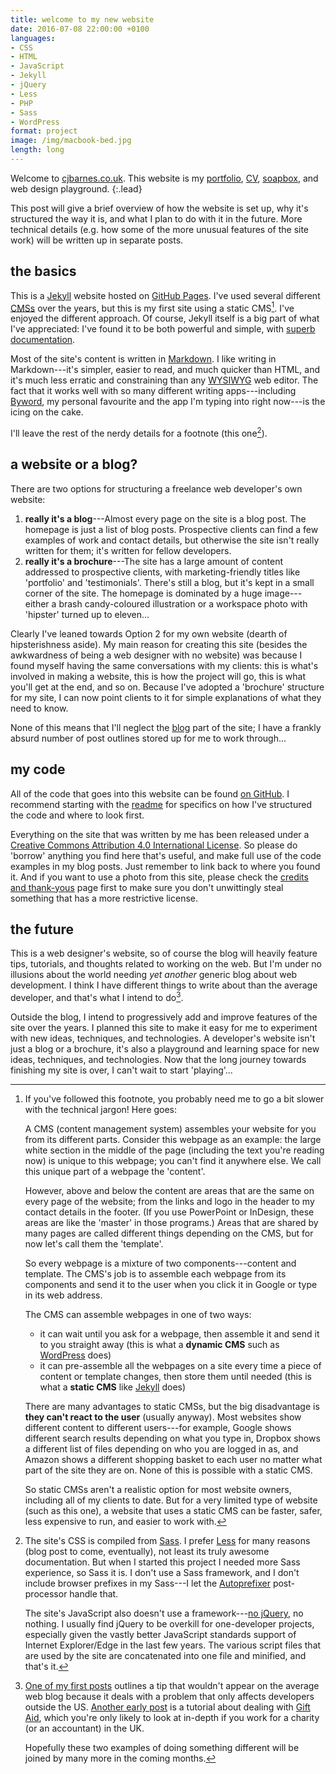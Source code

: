 ```yaml
---
title: welcome to my new website
date: 2016-07-08 22:00:00 +0100
languages:
- CSS
- HTML
- JavaScript
- Jekyll
- jQuery
- Less
- PHP
- Sass
- WordPress
format: project
image: /img/macbook-bed.jpg
length: long
---
```


Welcome to [cjbarnes.co.uk](/).  This website is my [portfolio](/whativedone/portfolio/), [CV](/whativedone/bio/ "bio"), [soapbox](/blog/ "blog"), and web design playground.
{:.lead}

This post will give a brief overview of how the website is set up, why it's structured the way it is, and what I plan to do with it in the future. More technical details (e.g. how some of the more unusual features of the site work) will be written up in separate posts.

<!--more-->

## the basics

This is a [Jekyll](https://jekyllrb.com) website hosted on [GitHub Pages](https://pages.github.com/). I've used several different [CMSs](https://en.wikipedia.org/wiki/Content_management_system "Wikipedia: content management system") over the years, but this is my first site using a static CMS[^1]. I've enjoyed the different approach. Of course, Jekyll itself is a big part of what I've appreciated: I've found it to be both powerful and simple, with [superb documentation](https://jekyllrb.com/docs/home/ "Jekyll's documentation").

Most of the site's content is written in [Markdown](https://daringfireball.net/projects/markdown/). I like writing in Markdown---it's simpler, easier to read, and much quicker than HTML, and it's much less erratic and constraining than any [WYSIWYG](https://en.wikipedia.org/wiki/WYSIWYG "Wikipedia: WYSIWYG") web editor. The fact that it works well with so many different writing apps---including [Byword](https://bywordapp.com), my personal favourite and the app I'm typing into right now---is the icing on the cake.

I'll leave the rest of the nerdy details for a footnote (this one[^2]).

## a website or a blog?

There are two options for structuring a freelance web developer's own website:

1. **really it's a blog**---Almost every page on the site is a blog post. The homepage is just a list of blog posts. Prospective clients can find a few examples of work and contact details, but otherwise the site isn't really written for them; it's written for fellow developers.
2. **really it's a brochure**---The site has a large amount of content addressed to prospective clients, with marketing-friendly titles like 'portfolio' and 'testimonials'. There's still a blog, but it's kept in a small corner of the site. The homepage is dominated by a huge image---either a brash candy-coloured illustration or a workspace photo with 'hipster' turned up to eleven...

Clearly I've leaned towards Option 2 for my own website (dearth of hipsterishness aside). My main reason for creating this site (besides the awkwardness of being a web designer with no website) was because I found myself having the same conversations with my clients: this is what's involved in making a website, this is how the project will go, this is what you'll get at the end, and so on. Because I've adopted a 'brochure' structure for my site, I can now point clients to it for simple explanations of what they need to know.

None of this means that I'll neglect the [blog](/blog/) part of the site; I have a frankly absurd number of post outlines stored up for me to work through...

## my code

All of the code that goes into this website can be found [on GitHub](../ "GitHub repo for this website"). I recommend starting with the [readme](../README.md "README.md") for specifics on how I've structured the code and where to look first.

Everything on the site that was written by me has been released under a [Creative Commons Attribution 4.0 International License](https://creativecommons.org/licenses/by/4.0/). So please do 'borrow' anything you find here that's useful, and make full use of the code examples in my blog posts. Just remember to link back to where you found it. And if you want to use a photo from this site, please check the [credits and thank-yous](/credits/) page first to make sure you don't unwittingly steal something that has a more restrictive license.

## the future

This is a web designer's website, so of course the blog will heavily feature tips, tutorials, and thoughts related to working on the web. But I'm under no illusions about the world needing *yet another* generic blog about web development. I think I have different things to write about than the average developer, and that's what I intend to do[^3]. 

Outside the blog, I intend to progressively add and improve features of the site over the years. I planned this site to make it easy for me to experiment with new ideas, techniques, and technologies. A developer's website isn't just a blog or a brochure, it's also a playground and learning space for new ideas, techniques, and technologies. Now that the long journey towards finishing my site is over, I can't wait to start 'playing'...

[^1]: If you've followed this footnote, you probably need me to go a bit slower with the technical jargon! Here goes:

    A CMS (content management system) assembles your website for you from its different parts. Consider this webpage as an example: the large white section in the middle of the page (including the text you're reading now) is unique to this webpage; you can't find it anywhere else. We call this unique part of a webpage the 'content'.

    However, above and below the content are areas that are the same on every page of the website; from the links and logo in the header to my contact details in the footer. (If you use PowerPoint or InDesign, these areas are like the 'master' in  those programs.) Areas that are shared by many pages are called different things depending on the CMS, but for now let's call them the 'template'.

    So every webpage is a mixture of two components---content and template. The CMS's job is to assemble each webpage from its components and send it to the user when you click it in Google or type in its web address.

    The CMS can assemble webpages in one of two ways:

    - it can wait until you ask for a webpage, then assemble it and send it to you straight away (this is what a **dynamic CMS** such as [WordPress](https://wordpress.org/) does)
    - it can pre-assemble all the webpages on a site every time a piece of content or template changes, then store them until needed (this is what a **static CMS** like [Jekyll](https://jekyllrb.org/) does)

    There are many advantages to static CMSs, but the big disadvantage is **they can't react to the user** (usually anyway). Most websites show different content to different users---for example, Google shows different search results depending on what you type in, Dropbox shows a different list of files depending on who you are logged in as, and Amazon shows a different shopping basket to each user no matter what part of the site they are on. None of this is possible with a static CMS.

    So static CMSs aren't a realistic option for most website owners, including all of my clients to date. But for a very limited type of website (such as this one), a website that uses a static CMS can be faster, safer, less expensive to run, and easier to work with.

[^2]: The site's CSS is compiled from [Sass](http://sass-lang.com). I prefer [Less](http://lesscss.org) for many reasons (blog post to come, eventually), not least its truly awesome documentation. But when I started this project I needed more Sass experience, so Sass it is. I don't use a Sass framework, and I don't include browser prefixes in my Sass---I let the [Autoprefixer](https://github.com/postcss/autoprefixer) post-processor handle that.

    The site's JavaScript also doesn't use a framework---[no jQuery](http://youmightnotneedjquery.com "You Might Not Need jQuery reference resource"), no nothing. I usually find jQuery to be overkill for one-developer projects, especially given the vastly better JavaScript standards support of Internet Explorer/Edge in the last few years. The various script files that are used by the site are concatenated into one file and minified, and that's it.

[^3]: [One of my first posts](/blog/using-strtotime-outside-us-2016-07-10/ "using strtotime outside the US") outlines a tip that wouldn't appear on the average web blog because it deals with a problem that only affects developers outside the US. [Another early post](/blog/better-gift-aid-calculator-1-2016-07-08/ "better Gift Aid calculator, part 1") is a tutorial about dealing with [Gift Aid](https://www.gov.uk/donating-to-charity/gift-aid), which you're only likely to look at in-depth if you work for a charity (or an accountant) in the UK.

    Hopefully these two examples of doing something different will be joined by many more in the coming months.
